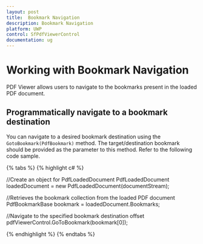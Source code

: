 ```yaml
---
layout: post
title:  Bookmark Navigation
description: Bookmark Navigation
platform: UWP
control: SfPdfViewerControl
documentation: ug
---
```


# Working with Bookmark Navigation

PDF Viewer allows users to navigate to the bookmarks present in the loaded PDF document. 

## Programmatically navigate to a bookmark destination

You can navigate to a desired bookmark destination using the `GotoBookmark(PdfBookmark)` method. The target/destination bookmark should be provided as the parameter to this method. Refer to the following code sample.

{% tabs %}
{% highlight c# %}

//Create an object for PdfLoadedDocument
PdfLoadedDocument loadedDocument = new PdfLoadedDocument(documentStream);

//Retrieves the bookmark collection from the loaded PDF document
PdfBookmarkBase bookmark = loadedDocument.Bookmarks;

//Navigate to the specified bookmark destination offset
pdfViewerControl.GoToBookmark(bookmark[0]);

{% endhighlight %}
{% endtabs %}